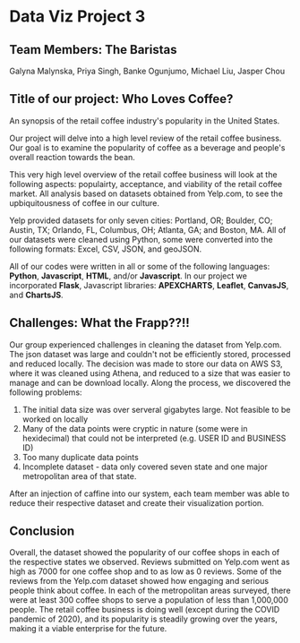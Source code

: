 # Data Viz Project 3


## Team Members: The Baristas
Galyna Malynska, Priya Singh, Banke Ogunjumo, Michael Liu, Jasper Chou

## Title of our project:  Who Loves Coffee?  
An synopsis of the retail coffee industry's popularity in the United States.

 Our project will delve into a high level review of the retail coffee business.  Our goal is to examine the popularity of coffee as a beverage and people's overall reaction towards the bean.

 This very high level overview of the retail coffee business will look at the following aspects: populairty, acceptance, and viability of the retail coffee market.  All analysis based on datasets obtained from Yelp.com, to see the upbiquitousness of coffee in our culture.

 Yelp provided datasets for only seven cities: Portland, OR; Boulder, CO; Austin, TX; Orlando, FL, Columbus, OH; Atlanta, GA; and Boston, MA.  All of our datasets were cleaned using Python, some were converted into the following formats: Excel, CSV, JSON, and geoJSON.

 All of our codes were written in all or some of the following languages: **Python**, **Javascript**, **HTML**, and/or **Javascript**.  In our project we incorporated **Flask**, Javascript libraries: **APEXCHARTS**, **Leaflet**, **CanvasJS**, and **ChartsJS**.
 
 ## Challenges: What the Frapp??!!
 Our group experienced challenges in cleaning the dataset from Yelp.com.  The json dataset was large and couldn't not be efficiently stored, processed and reduced locally.  The decision was made to store our data on AWS S3, where it was cleaned using Athena,  and reduced to a size that was easier to manage and can be download locally.  Along the process, we discovered the following problems:
  1) The initial data size was over serveral gigabytes large.  Not feasible to be worked on locally
  2) Many of the data points were cryptic in nature (some were in hexidecimal) that could not be interpreted (e.g. USER ID and BUSINESS ID)
  3) Too many duplicate data points
  4) Incomplete dataset - data only covered seven state and one major metropolitan area of that state.

After an injection of caffine into our system, each team member was able to reduce their respective dataset and create their visualization portion.

## Conclusion
 Overall, the dataset showed the popularity of our coffee shops in each of the respective states we observed.  Reviews submitted on Yelp.com went as high as 7000 for one coffee shop and to as low as 0 reviews.  Some of the reviews from the Yelp.com dataset showed how engaging and serious people think about coffee.  In each of the metropolitan areas surveyed, there were at least 300 coffee shops to serve a population of less than 1,000,000 people.  The retail coffee business is doing well (except during the COVID pandemic of 2020), and its popularity is steadily growing over the years, making it a viable enterprise for the future.



